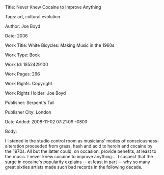 Title:  Never Knew Cocaine to Improve Anything

Tags:   art, cultural evolution

Author: Joe Boyd

Date:   2006

Work Title: White Bicycles: Making Music in the 1960s

Work Type: Book

Work Id: 1852429100

Work Pages: 266

Work Rights: Copyright

Work Rights Holder: Joe Boyd

Publisher: Serpent's Tail

Publisher City: London

Date Added: 2008-11-02 07:21:09 -0800

Body: 

I listened in the studio control room as musicians' modes of consciousness-alteration proceeded from grass, hash and acid to heroin and cocaine by the 1970s. All but the latter could, on occasion, provide benefits, at least to the music. I never knew cocaine to improve anything.... I suspect that the surge in cocaine's popularity explains -- at least in part -- why so many great sixties artists made such bad records in the following decade.


